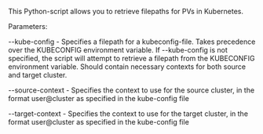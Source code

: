 This Python-script allows you to retrieve filepaths for PVs in Kubernetes.  

Parameters:  

--kube-config - Specifies a filepath for a kubeconfig-file. Takes precedence over the KUBECONFIG environment variable. If --kube-config is not specified, the script will attempt to retrieve a filepath from the KUBECONFIG environment variable. Should contain necessary contexts for both source and target cluster.

--source-context - Specifies the context to use for the source cluster, in the format user@cluster as specified in the kube-config file

--target-context - Specifies the context to use for the target cluster, in the format user@cluster as specified in the kube-config file


